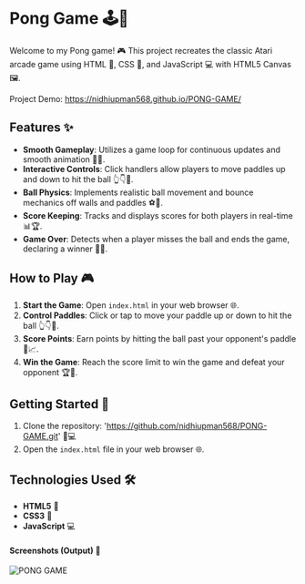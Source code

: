 # Pong Game 🕹️🏓

Welcome to my Pong game! 🎮 This project recreates the classic Atari arcade game using HTML 📝, CSS 🎨, and JavaScript 💻 with HTML5 Canvas 🖼️.

Project Demo: https://nidhiupman568.github.io/PONG-GAME/

## Features ✨

- **Smooth Gameplay**: Utilizes a game loop for continuous updates and smooth animation 🔄🎥.
- **Interactive Controls**: Click handlers allow players to move paddles up and down to hit the ball 👆👇🏓.
- **Ball Physics**: Implements realistic ball movement and bounce mechanics off walls and paddles ⚽🔄.
- **Score Keeping**: Tracks and displays scores for both players in real-time 📊🏆.
- **Game Over**: Detects when a player misses the ball and ends the game, declaring a winner 🚫🏅.

## How to Play 🎮

1. **Start the Game**: Open `index.html` in your web browser 🌐.
2. **Control Paddles**: Click or tap to move your paddle up or down to hit the ball 👆👇🏓.
3. **Score Points**: Earn points by hitting the ball past your opponent's paddle 🎯📈.
4. **Win the Game**: Reach the score limit to win the game and defeat your opponent 🏆🥇.

## Getting Started 🚀

1. Clone the repository: 'https://github.com/nidhiupman568/PONG-GAME.git' 📁💻
2. Open the `index.html` file in your web browser 🌐.

## Technologies Used 🛠️

- **HTML5** 📝
- **CSS3** 🎨
- **JavaScript** 💻

#### Screenshots (Output) 📸

![PONG GAME](https://github.com/nidhiupman568/PONG-GAME/assets/130860182/5dda6cc0-8eb4-4abd-a2c3-b73fdfb9a32a)
